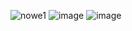 ![nowe1](https://github.com/user-attachments/assets/a9f3ad61-c87b-44dd-a903-9ea91a89ce2f)
![image](https://github.com/user-attachments/assets/9faf35c4-12ab-47ad-840b-d96d31b8e462)
![image](https://github.com/user-attachments/assets/a3346730-154d-4760-98fd-02d817a4eb5e)
